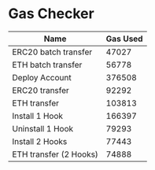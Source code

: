 # Gas Checker

| Name | Gas Used |
| ---- | -------- |
| ERC20 batch transfer | 47027 |
| ETH batch transfer | 56778 |
| Deploy Account | 376508 |
| ERC20 transfer | 92292 |
| ETH transfer | 103813 |
| Install 1 Hook | 166397 |
| Uninstall 1 Hook | 79293 |
| Install 2 Hooks | 77443 |
| ETH transfer (2 Hooks) | 74888 |
